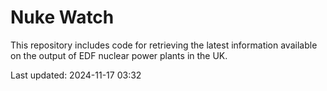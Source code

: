 # Nuke Watch

This repository includes code for retrieving the latest information available on the output of EDF nuclear power plants in the UK.

Last updated: 2024-11-17 03:32